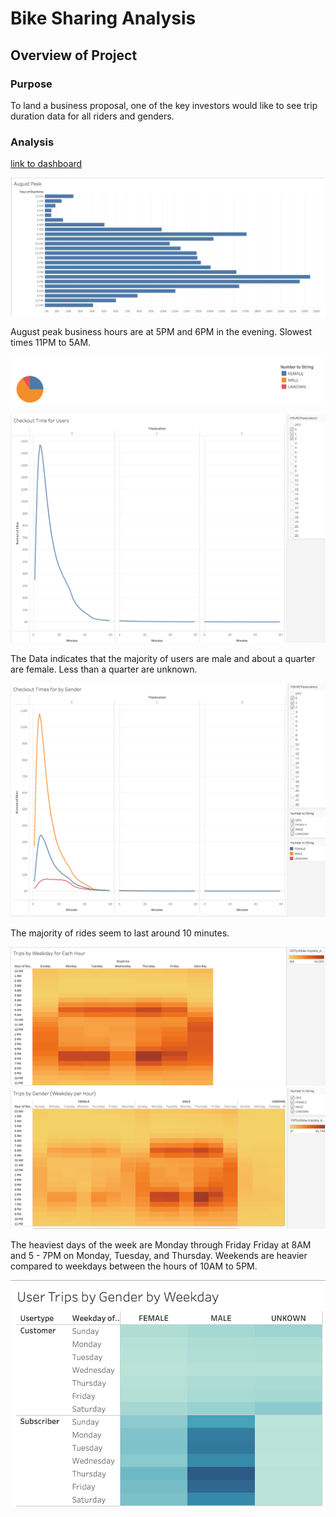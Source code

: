 # Bike Sharing Analysis

## Overview of Project

### Purpose
To land a business proposal, one of the key investors would like to see trip duration data for all riders and genders.

### Analysis 

[link to dashboard](https://public.tableau.com/app/profile/ashley7142/viz/RideShareData_Challenge/Story1?publish=yes)

![August_Peak.png](/Resources/August_Peak.png)

August peak business hours are at 5PM and 6PM in the evening. Slowest times 11PM to 5AM.

![Gender_Pie.png](/Resources/Gender_Pie.png)

![Checkout_Time_Hour.png](/Resources/Checkout_Time_Hour.png)

The Data indicates that the majority of users are male and about a quarter are female. Less than a quarter are unknown.

![Checkout_Time_Gender_Hour.png](/Resources/Checkout_Time_Gender_Hour.png)

The majority of rides seem to last around 10 minutes.

![Trips_Weekday_Hour.png](/Resources/Trips_Weekday_Hour.png)
![Trips_Gender_Hour.png](/Resources/Trips_Gender_Hour.png)

The heaviest days of the week are Monday through Friday Friday at 8AM and 5 - 7PM on Monday, Tuesday, and Thursday. Weekends are heavier compared to weekdays between the hours of 10AM to 5PM.

![Trips_Gender_Weekday.png](/Resources/Trips_Gender_Weekday.png)
